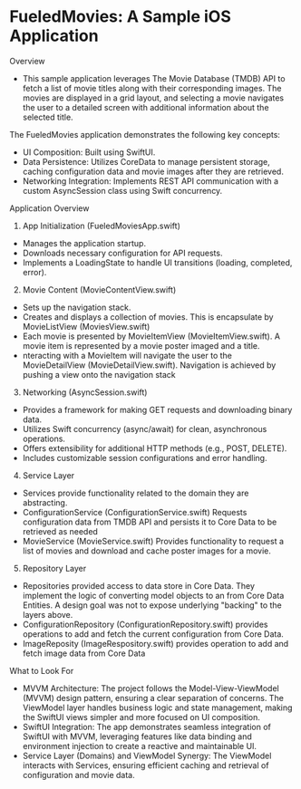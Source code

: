 # FueledMovies: A Sample iOS Application
Overview
- This sample application leverages The Movie Database (TMDB) API to fetch a list of movie titles along with their corresponding images. The movies are displayed in a grid layout, and selecting a movie navigates the user to a detailed screen with additional information about the selected title.

The FueledMovies application demonstrates the following key concepts:
- UI Composition: Built using SwiftUI.
- Data Persistence: Utilizes CoreData to manage persistent storage, caching configuration data and movie images after they are retrieved.
- Networking Integration: Implements REST API communication with a custom AsyncSession class using Swift concurrency.

Application Overview
1. App Initialization (FueledMoviesApp.swift)
 - Manages the application startup.
 - Downloads necessary configuration for API requests.
 - Implements a LoadingState to handle UI transitions (loading, completed, error).
   
2. Movie Content (MovieContentView.swift)
- Sets up the navigation stack.
- Creates and displays a collection of movies.  This is encapsulate by MovieListView (MoviesView.swift)
- Each movie is presented by MovieItemView (MovieItemView.swift).  A movie item is represented by a movie poster imaged and a title.
- nteracting with a MovieItem will navigate the user to the MovieDetailView (MovieDetailView.swift). Navigation is achieved by pushing a view onto the navigation stack

3. Networking (AsyncSession.swift)
- Provides a framework for making GET requests and downloading binary data.
- Utilizes Swift concurrency (async/await) for clean, asynchronous operations.
- Offers extensibility for additional HTTP methods (e.g., POST, DELETE).
- Includes customizable session configurations and error handling.

4. Service Layer
- Services provide functionality related to the domain they are abstracting.
- ConfigurationService (ConfigurationService.swift) Requests configuration data from TMDB API and persists it to Core Data to be retrieved as needed
- MovieService (MovieService.swift) Provides functionality to request a list of movies and download and cache poster images for a movie.
  
5. Repository Layer
- Repositories provided access to data store in Core Data.  They implement the logic of converting model objects to an from Core Data Entities.  A design goal was not to expose underlying "backing" to the layers above.
- ConfigurationRepository (ConfigurationRepository.swift) provides operations to add and fetch the current configuration from Core Data.
- ImageReposity (ImageRespository.swift) provides operation to add and fetch image data from Core Data

What to Look For
- MVVM Architecture: The project follows the Model-View-ViewModel (MVVM) design pattern, ensuring a clear separation of concerns. The ViewModel layer handles business logic and state management, making the SwiftUI views simpler and more focused on UI composition.
- SwiftUI Integration: The app demonstrates seamless integration of SwiftUI with MVVM, leveraging features like data binding and environment injection to create a reactive and maintainable UI.
- Service Layer (Domains) and ViewModel Synergy: The ViewModel interacts with Services, ensuring efficient caching and retrieval of configuration and movie data.
  
  
